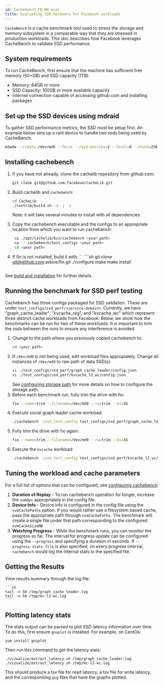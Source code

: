 ```yaml
---
id: Cachebench_FB_HW_eval
title: Evaluating SSD hardware for Facebook workloads
---
```


`CacheBench` is a cache benchmark tool used to stress the storage and
memory subsystem in a comparable way that they are stressed
in production workloads. This doc describes how Facebook leverages CacheBench
to validate SSD performance.

## System requirements

To run CacheBench, first ensure that the machine has
sufficient free memory (50+GB) and SSD capacity (1TB).

* Memory: 64GB or more
* SSD Capacity: 100GB or more available capacity
* Internet connection capable of accessing github.com and installing packages

## Set up the SSD devices using mdraid

To gather SSD performance metrics, the SSD must be setup first. An example
below sets up a raid device to handle two ssds being used by CacheBench.

```sh
mdadm --create /dev/md0 --force --raid-devices=2 --level=0 --chunk=256 /dev/nvme1n1 /dev/nvme2n1
```

## Installing cachebench

1. If you have not already, clone the cachelib repository from github.com:

   ```sh
   git clone git@github.com:facebook/CacheLib.git
   ```

2. Build cachelib and `cachebench`:
    ```sh
    cd CacheLib
   ./contrib/build.sh -d -j -v
   ```
    Note: it will take several minutes to install with all dependencies
3. Copy the cachebench executable and the configs to an appropriate location
   from which you want to run cachebench:
   ```sh
    cp ./opt/cachelib/bin/cachebench <your path>
    cp -r cachebench/test_configs <your path>
    cd <your path>
    ```

4. If fio is not installed, build it with:
    ``  ````sh
    git clone git@github.com:axboe/fio.git
    ./configure
    make
    make install
    ```

See [build and installation](../installation/installation) for further details.

## Running the benchmark for SSD perf testing

Cachebench has three configs packaged for SSD validation. These are under `test_configs/ssd_perf/<service-domain>`. Currently, we have "graph_cache_leader", "kvcache_reg", and "kvcache_wc" which represent three distinct cache workloads from Facebook. Below, we show how the benchmarks can be run for two of these workloads. It is important to trim the ssds between the runs to ensure any interference is avoided.


1. Change to the path where you previously copied cachebench to.
    ```sh
    cd <your path>
    ```
2. If `/dev/md0` is not being used, edit workload files appropiately.
   Change all instances of `/dev/md0` to raw path of data SSD(s):
    ```sh
    vi ./test_configs/ssd_perf/graph_cache_leader/config.json
    vi ./test_configs/ssd_perf/kvcache_l2_wc/config.json
    ```
    See [configuring storage path](Configuring_cachebench_parameters#storage-filedevicedirectory-path-info)  for more details on how to configure the storage path.
3. Before each benchmark run, fully trim the drive with fio:
    ```sh
   fio --name=trim --filename=/dev/md0 --rw=trim --bs=3G
    ```
3. Execute social graph leader cache workload:
    ```sh
    ./cachebench -json_test_config test_configs/ssd_perf/graph_cache_leader/config.json --progress_stats_file=/tmp/graph_cache_leader.log
    ```
4. Fully trim the drive with fio again:
    ```sh
   fio --name=trim --filename=/dev/md0 --rw=trim --bs=3G
   ```
5. Execute the `kvcache` workload:
    ```sh
    ./cachebench -json_test_config test_configs/ssd_perf/kvcache_l2_wc/config.json —progress_stats_file=/tmp/mc-l2-wc.log
    ```

## Tuning the workload and cache parameters

For a full list of options that can be configured, see [configuring cachebench](Configuring_cachebench_parameters)

1. **Duration of Replay** - To run cachebench operation for longer,
   increase the `numOps` appropriately in the config file.
2. **Device Info** - Device info is configured in the config file
   using the `nvmCachePaths` option.  If you would rather use a
   filesystem based cache, pass the appropriate path through
   `nvmCachePaths`.  The benchmark will create a single file
   under that path corresponding to the configured `nvmCacheSizeMB`
3. **Watching Progress** -  While the benchmark runs, you can monitor the
   progress so far. The interval for progress update can be configured
   using the `--progress` and specifying a duration in seconds.
   If `--progress-stats-file` is also specified, on every progress
   interval, `cachebench` would log the internal stats to the specified file.

## Getting the Results

 View results summary through the log file:

    ```sh
    tail -n 50 /tmp/graph_cache_leader.log
    tail -n 50 /tmp/mc-l2-wc.log
    ```
## Plotting latency stats
The stats output can be parsed to plot SSD latency information over time. To
do this, first ensure `gnuplot` is installed. For example, on CentOs:

```shell
yum install gnuplot
```

Then run this command to get the latency stats:

```shell
./vizualize/extract_latency.sh /tmp/graph_cache_leader.log
./vizualize/extract_latency.sh /tmp/mc-l2-wc.log
```

This should produce a tsv file for read latency, a tsv file for write latency, and the corresponding `png` files that have the graphs plotted.

